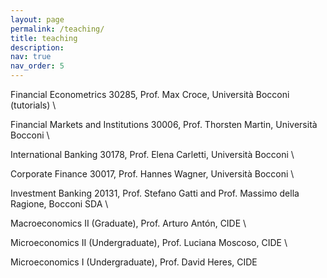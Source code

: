 ```yaml
---
layout: page
permalink: /teaching/
title: teaching
description: 
nav: true
nav_order: 5
---
```


Financial Econometrics 30285, Prof. Max Croce, Università Bocconi (tutorials) \\

Financial Markets and Institutions 30006, Prof. Thorsten Martin, Università Bocconi \\

International Banking 30178, Prof. Elena Carletti, Università Bocconi \\

Corporate Finance 30017, Prof. Hannes Wagner, Università Bocconi \\

Investment Banking 20131, Prof. Stefano Gatti and Prof. Massimo della Ragione, Bocconi SDA \\

Macroeconomics II (Graduate), Prof. Arturo Antón, CIDE \\

Microeconomics II (Undergraduate), Prof. Luciana Moscoso, CIDE \\

Microeconomics I (Undergraduate), Prof. David Heres, CIDE
